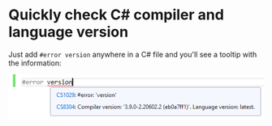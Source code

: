 # Quickly check C\# compiler and language version

Just add `#error version` anywhere in a C\# file and you'll see a tooltip with the information:

![](../.gitbook/assets/compilerversion.png)




